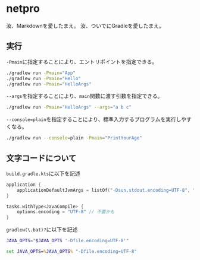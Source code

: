 # netpro

汝、Markdownを愛したまえ。
汝、ついでにGradleを愛したまえ。

## 実行
`-Pmain`に指定することにより、エントリポイントを指定できる。
```sh
./gradlew run -Pmain="App"
./gradlew run -Pmain="Hello"
./gradlew run -Pmain="HelloArgs"
```

`--args`を指定することにより、`main`関数に渡す引数を指定できる。
```sh
./gradlew run -Pmain="HelloArgs" --args="a b c"
```

`--console=plain`を指定することにより、標準入力するプログラムを実行しやすくなる。
```sh
./gradlew run --console=plain -Pmain="PrintYourAge"
```

## 文字コードについて

`build.gradle.kts`に以下を記述
```kts
application {
    applicationDefaultJvmArgs = listOf("-Dsun.stdout.encoding=UTF-8", "-Dsun.stderr.encoding=UTF-8")
}

tasks.withType<JavaCompile> {
    options.encoding = "UTF-8" // 不要かも
}
```

`gradlew(\.bat)?`に以下を記述
```sh
JAVA_OPTS="$JAVA_OPTS '-Dfile.encoding=UTF-8'"
```

```bat
set JAVA_OPTS=%JAVA_OPTS% "-Dfile.encoding=UTF-8"
```
